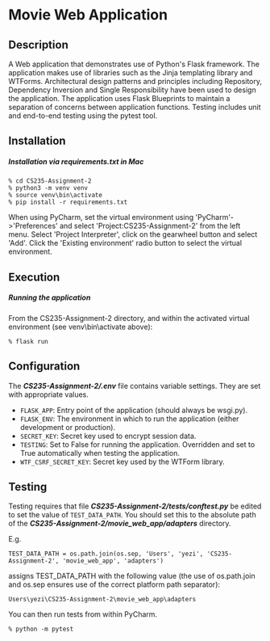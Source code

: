 # Movie Web Application

## Description

A Web application that demonstrates use of Python's Flask framework. The application makes use of libraries such as the Jinja templating library and WTForms. Architectural design patterns and principles including Repository, Dependency Inversion and Single Responsibility have been used to design the application. The application uses Flask Blueprints to maintain a separation of concerns between application functions. Testing includes unit and end-to-end testing using the pytest tool.

## Installation

##### Installation via requirements.txt in Mac

```
% cd CS235-Assignment-2
% python3 -m venv venv
% source venv\bin\activate
% pip install -r requirements.txt
```

When using PyCharm, set the virtual environment using 'PyCharm'->'Preferences' and select 'Project:CS235-Assignment-2' from the left menu. Select 'Project Interpreter', click on the gearwheel button and select 'Add'. Click the 'Existing environment' radio button to select the virtual environment.

## Execution

##### Running the application

From the CS235-Assignment-2 directory, and within the activated virtual environment (see venv\bin\activate above):

`% flask run`

## Configuration

The ***CS235-Assignment-2/.env*** file contains variable settings. They are set with appropriate values.

- `FLASK_APP`: Entry point of the application (should always be wsgi.py).
- `FLASK_ENV`: The environment in which to run the application (either development or production).
- `SECRET_KEY`: Secret key used to encrypt session data.
- `TESTING`: Set to False for running the application. Overridden and set to True automatically when testing the application.
- `WTF_CSRF_SECRET_KEY`: Secret key used by the WTForm library.

## Testing

Testing requires that file ***CS235-Assignment-2/tests/conftest.py*** be edited to set the value of `TEST_DATA_PATH`. You should set this to the absolute path of the ***CS235-Assignment-2/movie_web_app/adapters*** directory.

E.g.

`TEST_DATA_PATH = os.path.join(os.sep, 'Users', 'yezi', 'CS235-Assignment-2', 'movie_web_app', 'adapters')`

assigns TEST_DATA_PATH with the following value (the use of os.path.join and os.sep ensures use of the correct platform path separator):

`Users\yezi\CS235-Assignment-2\movie_web_app\adapters`

You can then run tests from within PyCharm.

`% python -m pytest`
